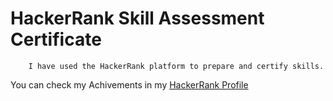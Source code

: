 # HackerRank Skill Assessment Certificate
        I have used the HackerRank platform to prepare and certify skills. 
You can check my Achivements in my [HackerRank Profile](https://www.hackerrank.com/rohithkanth272)